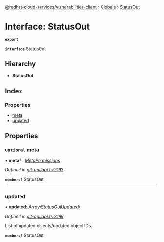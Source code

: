 [@redhat-cloud-services/vulnerabilities-client](../README.md) › [Globals](../globals.md) › [StatusOut](statusout.md)

# Interface: StatusOut

**`export`** 

**`interface`** StatusOut

## Hierarchy

* **StatusOut**

## Index

### Properties

* [meta](statusout.md#optional-meta)
* [updated](statusout.md#updated)

## Properties

### `Optional` meta

• **meta**? : *[MetaPermissions](metapermissions.md)*

*Defined in [git-api/api.ts:2193](https://github.com/RedHatInsights/javascript-clients/blob/master/packages/vulnerabilities/git-api/api.ts#L2193)*

**`memberof`** StatusOut

___

###  updated

• **updated**: *Array‹[StatusOutUpdated](statusoutupdated.md)›*

*Defined in [git-api/api.ts:2199](https://github.com/RedHatInsights/javascript-clients/blob/master/packages/vulnerabilities/git-api/api.ts#L2199)*

List of updated objects/updated object IDs.

**`memberof`** StatusOut
